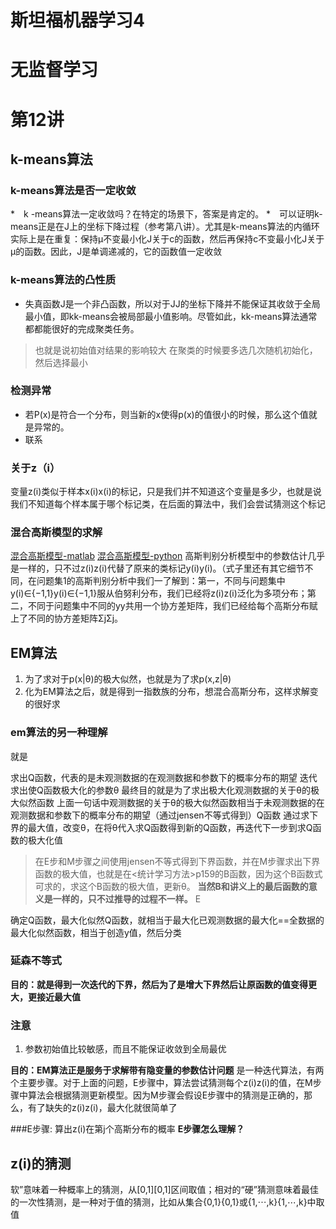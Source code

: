 # 斯坦福机器学习4

# 无监督学习

# 第12讲

## k-means算法



### k-means算法是否一定收敛
*　k -means算法一定收敛吗？在特定的场景下，答案是肯定的。
*　可以证明k-means正是在J上的坐标下降过程（参考第八讲）。尤其是k-means算法的内循环实际上是在重复：保持μ不变最小化J关于c的函数，然后再保持c不变最小化J关于μ的函数。因此，J是单调递减的，它的函数值一定收敛


### k-means算法的凸性质
* 失真函数J是一个非凸函数，所以对于JJ的坐标下降并不能保证其收敛于全局最小值，即kk-means会被局部最小值影响。尽管如此，kk-means算法通常都都能很好的完成聚类任务。
>也就是说初始值对结果的影响较大
>在聚类的时候要多选几次随机初始化，然后选择最小



### 检测异常
* 若P(x)是符合一个分布，则当新的x使得p(x)的值很小的时候，那么这个值就是异常的。
* 联系

### 关于z（i）
变量z(i)类似于样本x(i)x(i)的标记，只是我们并不知道这个变量是多少，也就是说我们不知道每个样本属于哪个标记类，在后面的算法中，我们会尝试猜测这个标记

### 混合高斯模型的求解
[混合高斯模型-matlab](http://blog.csdn.net/abcjennifer/article/details/8198352)
[混合高斯模型-python](http://blog.csdn.net/golden1314521/article/details/46051431#comments)
高斯判别分析模型中的参数估计几乎是一样的，只不过z(i)z(i)代替了原来的类标记y(i)y(i)。（式子里还有其它细节不同，在问题集1的高斯判别分析中我们一了解到：第一，不同与问题集中y(i)∈{−1,1}y(i)∈{−1,1}服从伯努利分布，我们已经将z(i)z(i)泛化为多项分布；第二，不同于问题集中不同的yy共用一个协方差矩阵，我们已经给每个高斯分布赋上了不同的协方差矩阵ΣjΣj。

## EM算法
1. 为了求对于p(x|θ)的极大似然，也就是为了求p(x,z|θ)
2. 化为EM算法之后，就是得到一指数族的分布，想混合高斯分布，这样求解变的很好求


### em算法的另一种理解
就是



求出Q函数，代表的是未观测数据的在观测数据和参数下的概率分布的期望
迭代求出使Q函数极大化的参数θ
最终目的就是为了求出极大化观测数据的关于θ的极大似然函数
上面一句话中观测数据的关于θ的极大似然函数相当于未观测数据的在观测数据和参数下的概率分布的期望（通过jensen不等式得到）Q函数
通过求下界的最大值，改变θ，在将θ代入求Q函数得到新的Q函数，再迭代下一步到求Q函数的极大化值

>在E步和M步骤之间使用jensen不等式得到下界函数，并在M步骤求出下界函数的极大值，也就是在<统计学习方法>p159的B函数，因为这个B函数式可求的，求这个B函数的极大值，更新θ。
>**当然B和讲义上的最后函数的意义是一样的，只不过推导的过程不一样。**
>E


确定Q函数，最大化似然Q函数，就相当于最大化已观测数据的最大化==全数据的最大化似然函数，相当于创造y值，然后分类

### 延森不等式
**目的：就是得到一次迭代的下界，然后为了是增大下界然后让原函数的值变得更大，更接近最大值**

### 注意
1. 参数初始值比较敏感，而且不能保证收敛到全局最优


**目的：EM算法正是服务于求解带有隐变量的参数估计问题**
是一种迭代算法，有两个主要步骤。对于上面的问题，E步骤中，算法尝试猜测每个z(i)z(i)的值，在M步骤中算法会根据猜测更新模型。因为M步骤会假设E步骤中的猜测是正确的，那么，有了缺失的z(i)z(i)，最大化就很简单了

###E步骤:
算出z(i)在第j个高斯分布的概率
**E步骤怎么理解？**

## z(i)的猜测
软”意味着一种概率上的猜测，从[0,1][0,1]区间取值；相对的“硬”猜测意味着最佳的一次性猜测，是一种对于值的猜测，比如从集合{0,1}{0,1}或{1,⋯,k}{1,⋯,k}中取值

